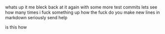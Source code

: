 whats up it me bleck back at it again with some more test commits
lets see how many times i fuck something up
how the fuck do you make new lines in markdown
seriously send help





is this how
